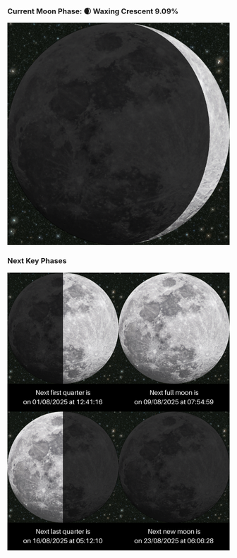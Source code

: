 ### Current Moon Phase: 🌒 Waxing Crescent 9.09%
![Moon Phase](moonphase.png)
### Next Key Phases
![Gallery](gallery.png)